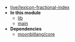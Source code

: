 - [tiye/lexicon-fractional-index](tiye/lexicon-fractional-index/)
- **In this module**
  - [lib](tiye/lexicon-fractional-index/lib/members)
  - [main](tiye/lexicon-fractional-index/main/members)
- **Dependencies**
  - [moonbitlang/core](moonbitlang/core/)